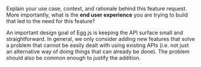 Explain your use case, context, and rationale behind this feature request. More importantly, what is the **end user experience** you are trying to build that led to the need for this feature?

An important design goal of Egg.js is keeping the API surface small and straightforward. In general, we only consider adding new features that solve a problem that cannot be easily dealt with using existing APIs (i.e. not just an alternative way of doing things that can already be done). The problem should also be common enough to justify the addition.
